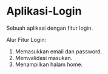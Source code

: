 # Aplikasi-Login
Sebuah aplikasi dengan fitur login.

Alur Fitur Login:
1. Memasukkan email dan password.
2. Memvalidasi masukan.
3. Menampilkan halam home.
